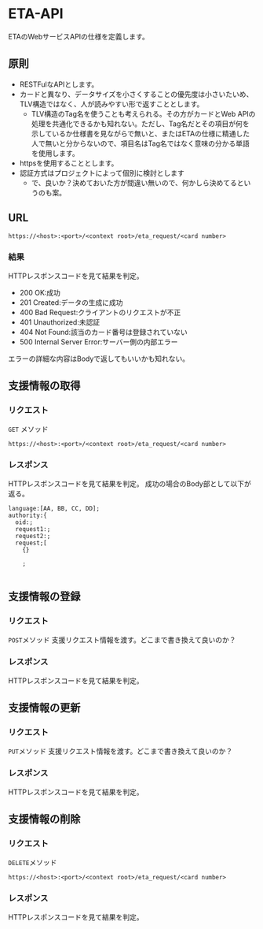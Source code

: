 # ETA-API
ETAのWebサービスAPIの仕様を定義します。

## 原則
- RESTFulなAPIとします。
- カードと異なり、データサイズを小さくすることの優先度は小さいたいめ、TLV構造ではなく、人が読みやすい形で返すこととします。
  - TLV構造のTag名を使うことも考えられる。その方がカードとWeb APIの処理を共通化できるかも知れない。ただし、Tag名だとその項目が何を示しているか仕様書を見ながらで無いと、またはETAの仕様に精通した人で無いと分からないので、項目名はTag名ではなく意味の分かる単語を使用します。
- httpsを使用することとします。
- 認証方式はプロジェクトによって個別に検討とします
  - で、良いか？決めておいた方が間違い無いので、何かしら決めてるというのも案。

## URL

`https://<host>:<port>/<context root>/eta_request/<card number>`

### 結果
HTTPレスポンスコードを見て結果を判定。
- 200 OK:成功
- 201 Created:データの生成に成功
- 400 Bad Request:クライアントのリクエストが不正
- 401 Unauthorized:未認証
- 404 Not Found:該当のカード番号は登録されていない
- 500 Internal Server Error:サーバー側の内部エラー

エラーの詳細な内容はBodyで返してもいいかも知れない。

## 支援情報の取得

### リクエスト
`GET` メソッド

`https://<host>:<port>/<context root>/eta_request/<card number>`

### レスポンス
HTTPレスポンスコードを見て結果を判定。
成功の場合のBody部として以下が返る。

```
language:[AA, BB, CC, DD];
authority:{
  oid:;
  request1:;
  request2:;
  request;[
    {}
    
    ;
  
```


## 支援情報の登録

### リクエスト

`POST`メソッド
支援リクエスト情報を渡す。どこまで書き換えて良いのか？

### レスポンス
HTTPレスポンスコードを見て結果を判定。

## 支援情報の更新

### リクエスト
`PUT`メソッド
支援リクエスト情報を渡す。どこまで書き換えて良いのか？

### レスポンス
HTTPレスポンスコードを見て結果を判定。

## 支援情報の削除

### リクエスト
`DELETE`メソッド

`https://<host>:<port>/<context root>/eta_request/<card number>`

### レスポンス
HTTPレスポンスコードを見て結果を判定。

